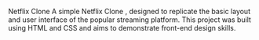 Netflix Clone
A simple Netflix Clone , designed to replicate the basic layout and user interface of the popular streaming platform. This project was built using HTML and CSS and aims to demonstrate front-end design skills.

